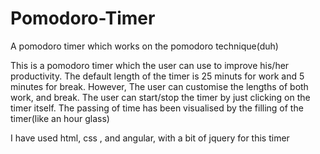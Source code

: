 # Pomodoro-Timer
A pomodoro timer which works on the pomodoro technique(duh)

This is a pomodoro timer which the user can use to improve his/her productivity. The default length of the timer is 25 minuts for
work and 5 minutes for break. However, The user can customise the lengths of both work, and break.
The user can start/stop the timer by just clicking on the timer itself.
The passing of time has been visualised by the filling of the timer(like an hour glass)

I have used html, css , and angular, with a bit of jquery for this timer
